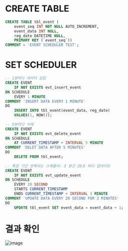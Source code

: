 # CREATE TABLE
```sql
CREATE TABLE tbl_event (
	event_seq INT NOT NULL AUTO_INCREMENT,
    event_data INT NULL,
    reg_date DATETIME NULL,
    PRIMARY KEY (`event_seq`))
COMMENT = 'EVENT SCHEDULER TEST';
```

# SET SCHEDULER
```SQL
-- 1분마다 데이터 삽입
CREATE EVENT
	IF NOT EXISTS evt_insert_event
ON SCHEDULE
	EVERY 1 MINUTE
COMMENT 'INSERT DATA EVERY 1 MINUTE'
DO
	INSERT INTO tbl_event(event_data, reg_date)
    VALUES(1, NOW());
    
-- 5분마다 삭제
CREATE EVENT
	IF NOT EXISTS evt_delete_event
ON SCHEDULE
	AT CURRENT_TIMESTAMP + INTERVAL 5 MINUTE
COMMENT 'DELET DATA AFTER 5 MINUTES'
DO
	DELETE FROM tbl_event;
    
-- 특정 기간 반복되는 스케줄러: 3 분간 20초 마다 업데이트
CREATE EVENT
	IF NOT EXISTS evt_update_event
ON SCHEDULE
	EVERY 20 SECOND
    STARTS CURRENT_TIMESTAMP
	ENDS CURRENT_TIMESTAMP + INTERVAL 3 MINUTE
COMMENT 'UPDATE DATA EVERY 20 SECOND FOR 3 MINUTES'
DO
	UPDATE tbl_event SET event_data = event_data + 1;
```

# 결과 확인
![image](https://github.com/user-attachments/assets/d7d5aa7a-58b7-4a70-b6b2-7cf2be4dab43)
